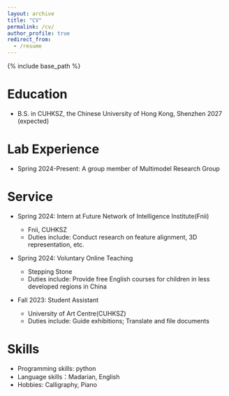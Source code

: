 ```yaml
---
layout: archive
title: "CV"
permalink: /cv/
author_profile: true
redirect_from:
  - /resume
---
```


{% include base_path %}

Education
======
* B.S. in CUHKSZ, the Chinese University of Hong Kong, Shenzhen 2027 (expected)


Lab Experience
======
* Spring 2024-Present: A group member of Multimodel Research Group 


Service
======
* Spring 2024: Intern at Future Network of Intelligence Institute(Fnii)
  * Fnii, CUHKSZ
  * Duties include: Conduct research on feature alignment, 3D representation, etc.
    
* Spring 2024: Voluntary Online Teaching
  * Stepping Stone
  * Duties include: Provide free English courses for children in less developed regions in China

* Fall 2023: Student Assistant
  * University of Art Centre(CUHKSZ)
  * Duties include: Guide exhibitions; Translate and file documents

  
Skills
======
* Programming skills: python
* Language skills：Madarian, English
* Hobbies: Calligraphy, Piano

  
